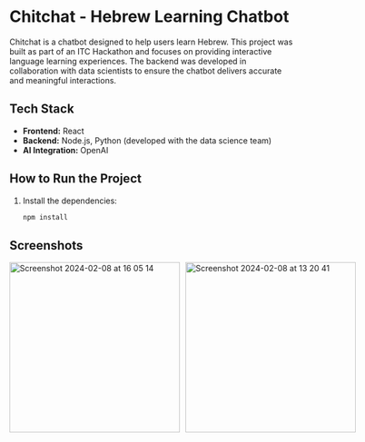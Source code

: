# Chitchat - Hebrew Learning Chatbot

Chitchat is a chatbot designed to help users learn Hebrew. This project was built as part of an ITC Hackathon and focuses on providing interactive language learning experiences. The backend was developed in collaboration with data scientists to ensure the chatbot delivers accurate and meaningful interactions.

## Tech Stack

- **Frontend:** React
- **Backend:** Node.js, Python (developed with the data science team)
- **AI Integration:** OpenAI

## How to Run the Project

1. Install the dependencies:
   ```bash
   npm install

## Screenshots

<div style="display: flex; gap: 10px;">
  <img width="auto" height="300" alt="Screenshot 2024-02-08 at 16 05 14" src="https://github.com/marieslo/front-end/assets/110108878/b3818bc3-795e-43e3-b799-81a30506783e">
  <img width="auto" height="300" alt="Screenshot 2024-02-08 at 13 20 41" src="https://github.com/marieslo/front-end/assets/110108878/c936e880-bcb1-4df0-abb5-d5dccd7f7153">
</div>
